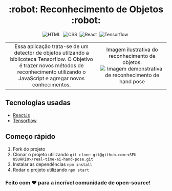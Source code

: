<h1 align="center">
  :robot: Reconhecimento de Objetos :robot:
</h1>

<div align="center">

![HTML](https://img.shields.io/badge/-HTML-05122A?style=flat&logo=HTML5)&nbsp;
![CSS](https://img.shields.io/badge/-CSS-05122A?style=flat&logo=CSS3&logoColor=1572B6)&nbsp;
![React](https://img.shields.io/badge/-React-05122A?style=flat&logo=react)&nbsp;
![Tensorflow](https://img.shields.io/badge/-Tensorflow-05122A?style=flat&logo=tensorflow)&nbsp;

</div>

<table border="0">
  <tr>
    <td align="center">
      Essa aplicação trata-se de um detector de objetos utilzando a biblicoteca Tensorflow. O Objetivo é trazer novos métodos de reconhecimento utilizando o JavaScript e agregar novos conhecimentos.
    </td>
    <td align="center">
      Imagem ilustrativa do reconhecimento de objetos.
      <img src="https://media.springernature.com/lw685/springer-static/image/art%3A10.1007%2Fs40815-020-00825-w/MediaObjects/40815_2020_825_Fig1_HTML.jpg" alt="Imagem demonstrativa de reconhecimento de hand pose" />
    </td>
  </tr>
</table>

## Tecnologias usadas

- [ReactJs](https://pt-br.reactjs.org/)
- [Tensorflow](https://pt-br.reactjs.org/)


## Começo rápido

1. Fork do projeto
2. Clonar o projeto utilizando `git clone git@github.com:<SEU-USUÁRIO>/real-time-ai-hand-pose.git`
3. Instalar as dependências `npm install`
4. Rodar o projeto utilizando `npm start`

### Feito com :heart: para a incrível comunidade de open-source!
